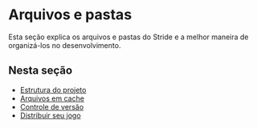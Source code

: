 # Arquivos e pastas

Esta seção explica os arquivos e pastas do Stride e a melhor maneira de organizá-los no desenvolvimento.

## Nesta seção

* [Estrutura do projeto](project-structure.md)
* [Arquivos em cache](cached-files.md)
* [Controle de versão](version-control.md)
* [Distribuir seu jogo](distribute-a-game.md)